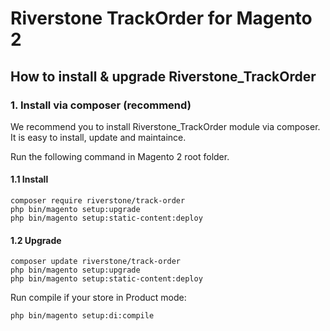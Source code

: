# Riverstone TrackOrder for Magento 2

## How to install & upgrade Riverstone_TrackOrder

### 1. Install via composer (recommend)

We recommend you to install Riverstone_TrackOrder module via composer. It is easy to install, update and maintaince.

Run the following command in Magento 2 root folder.

#### 1.1 Install

```
composer require riverstone/track-order
php bin/magento setup:upgrade
php bin/magento setup:static-content:deploy
```

#### 1.2 Upgrade

```
composer update riverstone/track-order
php bin/magento setup:upgrade
php bin/magento setup:static-content:deploy
```

Run compile if your store in Product mode:

```
php bin/magento setup:di:compile
```
